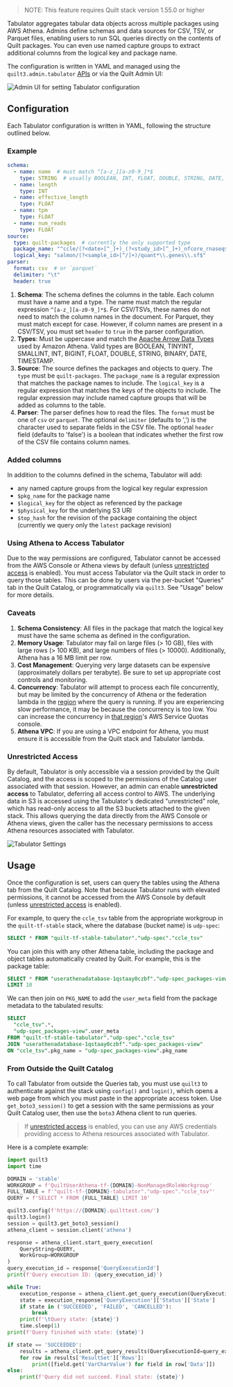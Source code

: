 <!-- markdownlint-disable-next-line first-line-h1 -->
> NOTE: This feature requires Quilt stack version 1.55.0 or higher

Tabulator aggregates tabular data objects across multiple packages using AWS
Athena. Admins define schemas and data sources for CSV, TSV, or Parquet files,
enabling users to run SQL queries directly on the contents of Quilt packages.
You can even use named capture groups to extract additional columns from
the logical key and package name.

The configuration is written in YAML and managed using the
`quilt3.admin.tabulator`
[APIs](../api-reference/Admin.md#quilt3.admin.tabulator) or via the
Quilt Admin UI:

![Admin UI for setting Tabulator configuration](../imgs/admin-tabulator-config.png)

## Configuration

Each Tabulator configuration is written in YAML, following the structure
outlined below.

### Example

```yaml
schema:
  - name: name  # must match ^[a-z_][a-z0-9_]*$
    type: STRING  # usually BOOLEAN, INT, FLOAT, DOUBLE, STRING, DATE, TIMESTAMP
  - name: length
    type: INT
  - name: effective_length
    type: FLOAT
  - name: tpm
    type: FLOAT
  - name: num_reads
    type: FLOAT
source:
  type: quilt-packages  # currently the only supported type
  package_name: "^ccle/(?<date>[^_]+)_(?<study_id>[^_]+)_nfcore_rnaseq$"
  logical_key: "salmon/(?<sample_id>[^/]+)/quant*\\.genes\\.sf$"
parser:
  format: csv  # or `parquet`
  delimiter: "\t"
  header: true
```

1. **Schema**: The schema defines the columns in the table. Each column must
   have a name and a type. The name must match the regular expression
   `^[a-z_][a-z0-9_]*$`. For CSV/TSVs, these names do not need to match the
   column names in the document. For Parquet, they must match except for case.
   However, if column names are present in a CSV/TSV, you must set `header` to
   `true` in the parser configuration.
1. **Types**: Must be uppercase and match the
   [Apache Arrow Data Types](https://docs.aws.amazon.com/athena/latest/ug/data-types.html)
   used by Amazon Athena. Valid types are BOOLEAN, TINYINT, SMALLINT, INT,
   BIGINT, FLOAT, DOUBLE, STRING, BINARY, DATE, TIMESTAMP.
1. **Source**: The source defines the packages and objects to query. The `type`
   must be `quilt-packages`. The `package_name` is a regular expression that
   matches the package names to include. The `logical_key` is a regular
   expression that matches the keys of the objects to include. The regular
   expression may include named capture groups that will be added as columns
   to the table.
1. **Parser**: The parser defines how to read the files. The `format` must be
   one of `csv` or `parquet`. The optional `delimiter` (defaults to ',') is the
   character used to separate fields in the CSV file. The optional `header`
   field (defaults to 'false') is a boolean that indicates whether the first row
   of the CSV file contains column names.

### Added columns

In addition to the columns defined in the schema, Tabulator will add:

- any named capture groups from the logical key regular expression
- `$pkg_name` for the package name
- `$logical_key` for the object as referenced by the package
- `$physical_key` for the underlying S3 URI
- `$top_hash` for the revision of the package containing the object (currently
  we query only the `latest` package revision)

### Using Athena to Access Tabulator

Due to the way permissions are configured, Tabulator cannot be accessed from
the AWS Console or Athena views by default
(unless [unrestricted access](#unrestricted-access) is enabled).
You must access Tabulator via the Quilt stack in order to query those tables.
This can be done by users via the per-bucket
"Queries" tab in the Quilt Catalog, or programmatically via `quilt3`. See
"Usage" below for more details.

### Caveats

1. **Schema Consistency**: All files in the package that match the logical key
   must have the same schema as defined in the configuration.
2. **Memory Usage**: Tabulator may fail on large files (> 10 GB), files with
   large rows (> 100 KB), and large numbers of files (> 10000). Additionally,
   Athena has a 16 MB limit per row.
3. **Cost Management**: Querying very large datasets can be expensive
   (approximately dollars per terabyte). Be sure to set up appropriate cost
   controls and monitoring.
4. **Concurrency**: Tabulator will attempt to process each file concurrently,
   but may be limited by the concurrency of Athena or the federation lambda in
   the
   [region](https://us-east-1.console.aws.amazon.com/lambda/home?region=us-east-1#/discover)
   where the query is running. If you are experiencing slow performance, it may
   be because the concurrency is too low. You can increase the concurrency in
   [that
   region](https://us-east-1.console.aws.amazon.com/servicequotas/home/services/lambda/quotas/L-B99A9384)'s
   AWS Service Quotas console.
5. **Athena VPC**: If you are using a VPC endpoint for Athena, you must ensure
   it is accessible from the Quilt stack and Tabulator lambda.

### Unrestricted Access

By default, Tabulator is only accessible via a session provided by the Quilt Catalog,
and the access is scoped to the permissions of the Catalog user associated with that session.
However, an admin can enable **unrestricted access** to Tabulator, deferring
all access control to AWS. The underlying data in S3 is accessed using the
Tabulator's dedicated "unrestricted" role, which has read-only access to all
the S3 buckets attached to the given stack. This allows querying the data directly
from the AWS Console or Athena views, given the caller has the necessary permissions
to access Athena resources associated with Tabulator.

![Tabulator Settings](../imgs/admin-tabulator-settings.png)

## Usage

Once the configuration is set, users can query the tables using the Athena tab
from the Quilt Catalog. Note that because Tabulator runs with elevated
permissions, it cannot be accessed from the AWS Console by default
(unless [unrestricted access](#unrestricted-access) is enabled).

For example, to query the `ccle_tsv` table from the appropriate workgroup in
the `quilt-tf-stable` stack, where the database (bucket name) is `udp-spec`:

```sql
SELECT * FROM "quilt-tf-stable-tabulator"."udp-spec"."ccle_tsv"
```

You can join this with any other Athena table, including the package and
object tables automatically created by Quilt. For example, this is the package
table:

```sql
SELECT * FROM "userathenadatabase-1qstaay0czbf"."udp-spec_packages-view"
LIMIT 10
```

We can then join on `PKG_NAME` to add the `user_meta` field from the package
metadata to the tabulated results:

```sql
SELECT
  "ccle_tsv".*,
  "udp-spec_packages-view".user_meta
FROM "quilt-tf-stable-tabulator"."udp-spec"."ccle_tsv"
JOIN "userathenadatabase-1qstaay0czbf"."udp-spec_packages-view"
ON "ccle_tsv".pkg_name = "udp-spec_packages-view".pkg_name
```

### From Outside the Quilt Catalog

To call Tabulator from outside the Queries tab, you must use `quilt3` to
authenticate against the stack using `config()` and `login()`, which opens a web
page from which you must paste in the appropriate access token. Use
`get_boto3_session()` to get a session with the same permissions as your Quilt
Catalog user, then use the `boto3` Athena client to run queries.

> If [unrestricted access](#unrestricted-access) is enabled, you can use any
> AWS credentials providing access to Athena resources associated with Tabulator.

Here is a complete example:

<!--pytest.mark.skip-->
```python
import quilt3
import time

DOMAIN = 'stable'
WORKGROUP = f'QuiltUserAthena-tf-{DOMAIN}-NonManagedRoleWorkgroup'
FULL_TABLE = f'"quilt-tf-{DOMAIN}-tabulator"."udp-spec"."ccle_tsv"'
QUERY = f'SELECT * FROM {FULL_TABLE} LIMIT 10'

quilt3.config(f'https://{DOMAIN}.quilttest.com/')
quilt3.login()
session = quilt3.get_boto3_session()
athena_client = session.client('athena')

response = athena_client.start_query_execution(
    QueryString=QUERY,
    WorkGroup=WORKGROUP
)
query_execution_id = response['QueryExecutionId']
print(f'Query execution ID: {query_execution_id}')

while True:
    execution_response = athena_client.get_query_execution(QueryExecutionId=query_execution_id)
    state = execution_response['QueryExecution']['Status']['State']
    if state in ('SUCCEEDED', 'FAILED', 'CANCELLED'):
        break
    print(f'\tQuery state: {state}')
    time.sleep(1)
print(f'Query finished with state: {state}')

if state == 'SUCCEEDED':
    results = athena_client.get_query_results(QueryExecutionId=query_execution_id)
    for row in results['ResultSet']['Rows']:
        print([field.get('VarCharValue') for field in row['Data']])
else:
    print(f'Query did not succeed. Final state: {state}')
```
